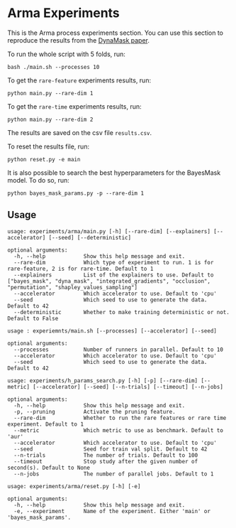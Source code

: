 # Arma Experiments

This is the Arma process experiments section. You can use this
section to reproduce the results from the 
[DynaMask paper](https://arxiv.org/pdf/2106.05303.pdf).

To run the whole script with 5 folds, run:

```shell script
bash ./main.sh --processes 10
```

To get the ``rare-feature`` experiments results, run:

```shell script
python main.py --rare-dim 1
```

To get the ``rare-time`` experiments results, run:

```shell script
python main.py --rare-dim 2
```

The results are saved on the csv file ``results.csv``. 

To reset the results file, run:

```shell script
python reset.py -e main
```


It is also possible to search the best hyperparameters for the BayesMask model.
To do so, run:

```shell script
python bayes_mask_params.py -p --rare-dim 1
```


## Usage

```
usage: experiments/arma/main.py [-h] [--rare-dim] [--explainers] [--accelerator] [--seed] [--deterministic]

optional arguments:
  -h, --help            Show this help message and exit.
  --rare-dim            Which type of experiment to run. 1 is for rare-feature, 2 is for rare-time. Default to 1
  --explainers          List of the explainers to use. Default to ["bayes_mask", "dyna_mask", "integrated_gradients", "occlusion", "permutation", "shapley_values_sampling"]
  --accelerator         Which accelerator to use. Default to 'cpu'
  --seed                Which seed to use to generate the data. Default to 42
  --deterministic       Whether to make training deterministic or not. Default to False
```

```
usage : experiemnts/main.sh [--processes] [--accelerator] [--seed]

optional arguments:
  --processes           Number of runners in parallel. Default to 10
  --accelerator         Which accelerator to use. Default to 'cpu'
  --seed                Which seed to use to generate the data. Default to 42
```

```
usage: experiments/h_params_search.py [-h] [-p] [--rare-dim] [--metric] [--accelerator] [--seed] [--n-trials] [--timeout] [--n-jobs]

optional arguments:
  -h, --help            Show this help message and exit.
  -p, --pruning         Activate the pruning feature.
  --rare-dim            Whether to run the rare features or rare time experiment. Default to 1
  --metric              Which metric to use as benchmark. Default to 'aur'
  --accelerator         Which accelerator to use. Default to 'cpu'
  --seed                Seed for train val split. Default to 42
  --n-trials            The number of trials. Default to 100
  --timeout             Stop study after the given number of second(s). Default to None
  --n-jobs              The number of parallel jobs. Default to 1
```

```
usage: experiments/arma/reset.py [-h] [-e]

optional arguments:
  -h, --help            Show this help message and exit.
  -e, --experiment      Name of the experiment. Either 'main' or 'bayes_mask_params'.
```
